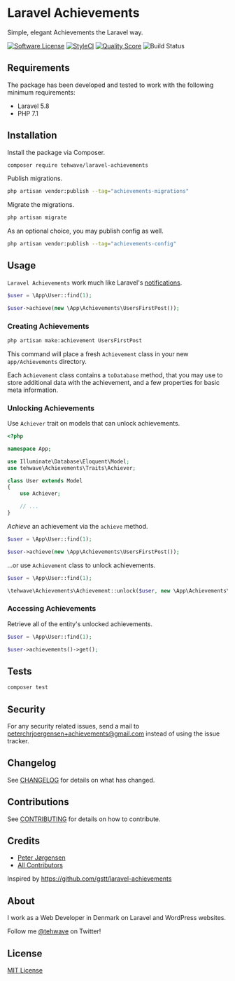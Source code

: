 # Laravel Achievements

Simple, elegant Achievements the Laravel way.

[![Software License](https://img.shields.io/badge/license-MIT-brightgreen.svg?style=flat-square)](LICENSE)
[![StyleCI](https://styleci.io/repos/178260666/shield)](https://styleci.io/repos/178260666)
[![Quality Score](https://img.shields.io/scrutinizer/g/tehwave/laravel-achievements.svg?style=flat-square)](https://scrutinizer-ci.com/g/tehwave/laravel-achievements)
![Build Status](https://github.com/tehwave/laravel-achievements/workflows/tests/badge.svg)

## Requirements

The package has been developed and tested to work with the following minimum requirements:

- Laravel 5.8
- PHP 7.1

## Installation

Install the package via Composer.

```bash
composer require tehwave/laravel-achievements
```

Publish migrations.

```bash
php artisan vendor:publish --tag="achievements-migrations"
```

Migrate the migrations.

```bash
php artisan migrate
```

As an optional choice, you may publish config as well.

```bash
php artisan vendor:publish --tag="achievements-config"
```

## Usage

`Laravel Achievements` work much like Laravel's [notifications](https://laravel.com/docs/notifications).

```php
$user = \App\User::find(1);

$user->achieve(new \App\Achievements\UsersFirstPost());
```

### Creating Achievements

```bash
php artisan make:achievement UsersFirstPost
```

This command will place a fresh `Achievement` class in your new `app/Achievements` directory.

Each `Achievement` class contains a `toDatabase` method, that you may use to store additional data with the achievement, and a few properties for basic meta information.

### Unlocking Achievements

Use `Achiever` trait on models that can unlock achievements.

```php
<?php

namespace App;

use Illuminate\Database\Eloquent\Model;
use tehwave\Achievements\Traits\Achiever;

class User extends Model
{
    use Achiever;

    // ...
}
```

*Achieve* an achievement via the `achieve` method.

```php
$user = \App\User::find(1);

$user->achieve(new \App\Achievements\UsersFirstPost());
```

...or use `Achievement` class to unlock achievements.

```php
$user = \App\User::find(1);

\tehwave\Achievements\Achievement::unlock($user, new \App\Achievements\UsersFirstPost());
```

### Accessing Achievements

Retrieve all of the entity's unlocked achievements.

```php
$user = \App\User::find(1);

$user->achievements()->get();
```

## Tests

```bash
composer test
```

## Security

For any security related issues, send a mail to [peterchrjoergensen+achievements@gmail.com](mailto:peterchrjoergensen+achievements@gmail.com) instead of using the issue tracker.

## Changelog

See [CHANGELOG](CHANGELOG.md) for details on what has changed.

## Contributions

See [CONTRIBUTING](CONTRIBUTING.md) for details on how to contribute.

## Credits

- [Peter Jørgensen](https://github.com/tehwave)
- [All Contributors](../../contributors)

Inspired by https://github.com/gstt/laravel-achievements

## About

I work as a Web Developer in Denmark on Laravel and WordPress websites.

Follow me [@tehwave](https://twitter.com/tehwave) on Twitter!

## License

[MIT License](LICENSE)
